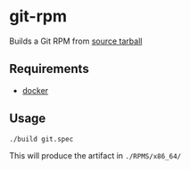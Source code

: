 # git-rpm

Builds a Git RPM from [source tarball](https://github.com/tomduckering/rpm_from_tarball)

## Requirements

- [docker](https://www.docker.com/)

## Usage

    ./build git.spec

This will produce the artifact in `./RPMS/x86_64/`
